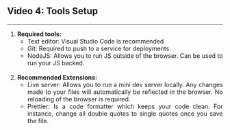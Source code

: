 <h2>Video 4: Tools Setup</h2>

---

<ol align = "justify">
    <li><strong>Required tools:</strong>
        <ul>
            <li>Text editor: Visual Studio Code is recommended</li>
            <li>Git: Required to push to a service for deployments.</li>
            <li>NodeJS: Allows you to run JS outside of the browser. Can be used to run your JS backed.</li>
        </ul>
    </li>
    <br>
    <li><strong>Recommended Extensions:</strong>
    <ul>
            <li>Live server: Allows you to run a mini dev server locally. Any changes made to your files will automatically be reflected in the browser. No reloading of the browser is required.
            </li>
            <li>Prettier: Is a code formatter which keeps your code clean. For instance, change all double quotes to single quotes once you save the file.
            </li>
        </ul>
    </li>
</ol>